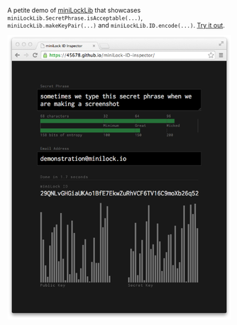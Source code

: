 A petite demo of [miniLockLib](https://github.com/45678/miniLockLib) that showcases `miniLockLib.SecretPhrase.isAcceptable(...)`, `miniLockLib.makeKeyPair(...)` and `miniLockLib.ID.encode(...)`. [Try it out](https://45678.github.io/minilock-ID-inspector/).

[<img src="https://raw.githubusercontent.com/45678/miniLock-ID-inspector/gh-pages/screenshot.png">](https://45678.github.io/miniLock-ID-inspector/)
